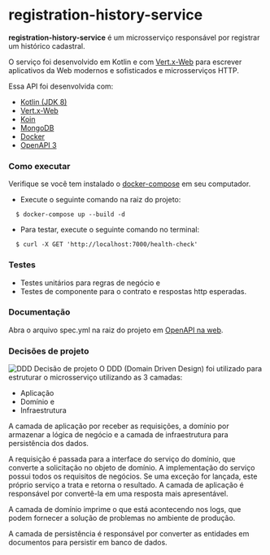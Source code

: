 # registration-history-service

**registration-history-service** é um microsserviço responsável por registrar um histórico cadastral.

O serviço foi desenvolvido em Kotlin e com [Vert.x-Web](https://vertx.io/docs/vertx-web/java/) para escrever aplicativos da Web modernos e sofisticados e microsserviços HTTP.

Essa API foi desenvolvida com:
- [Kotlin (JDK 8)](https://kotlinlang.org/)
- [Vert.x-Web](https://vertx.io/docs/vertx-web/java/)
- [Koin](https://insert-koin.io/)
- [MongoDB](https://www.mongodb.com/)
- [Docker](https://www.docker.com/)
- [OpenAPI 3](https://swagger.io/docs/specification/about/)

### Como executar
Verifique se você tem instalado o [docker-compose](https://docs.docker.com/compose/gettingstarted/) em seu computador.
- Execute o seguinte comando na raiz do projeto:
```
  $ docker-compose up --build -d
```
- Para testar, execute o seguinte comando no terminal:
```
  $ curl -X GET 'http://localhost:7000/health-check'
```

### Testes
- Testes unitários para regras de negócio e
- Testes de componente para o contrato e respostas http esperadas.

### Documentação
Abra o arquivo spec.yml na raiz do projeto em [OpenAPI na web](https://editor.swagger.io/).

### Decisões de projeto
![DDD Decisão de projeto](ddd-registration-history-service.jpg)
O DDD (Domain Driven Design) foi utilizado para estruturar o microsserviço utilizando as 3 camadas:
 - Aplicação
 - Domínio e
 - Infraestrutura 

A camada de aplicação por receber as requisições, a domínio por armazenar a lógica de negócio e a camada de infraestrutura para persistência dos dados.

A requisição é passada para a interface do serviço do domínio, que converte a solicitação no objeto de domínio. A implementação do serviço possui todos os requisitos de negócios.
Se uma exceção for lançada, este próprio serviço a trata e retorna o resultado. A camada de aplicação é responsável por convertê-la em uma resposta mais apresentável.

A camada de domínio imprime o que está acontecendo nos logs, que podem fornecer a solução de problemas no ambiente de produção.

A camada de persistência é responsável por converter as entidades em documentos para persistir em banco de dados.
